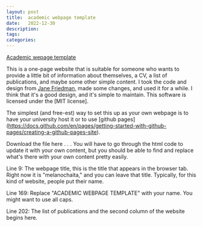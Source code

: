 ```yaml
---
layout: post
title:  academic webpage template
date:   2022-12-30
description: 
tags: 
categories: 
---
```


[Academic wepage template](https://loighic.net/assets/default4.html)

This is a one-page website that is suitable for someone who wants to provide a little bit of information about themselves, a CV, a list of publications, and maybe some other simple content. I took the code and design from [Jane Friedman](https://jfriedmanphilo.github.io/), made some changes, and used it for a while. I think that it's a good design, and it's simple to maintain. This software is licensed under the [MIT license].

The simplest (and free-est) way to set this up as your own webpage is to have your university host it or to use [github pages] (https://docs.github.com/en/pages/getting-started-with-github-pages/creating-a-github-pages-site). 

Download the file here . . .  You will have to go through the html code to update it with your own content, but you should be able to find and replace what's there with your own content pretty easily. 

Line 9: The webpage title, this is the title that appears in the browser tab. Right now it is "melanochaita," and you can leave that title. Typically, for this kind of website, people put their name. 

Line 169: Replace "ACADEMIC WEBPAGE TEMPLATE" with your name. You might want to use all caps.

Line 202: The list of publications and the second column of the website begins here. 
